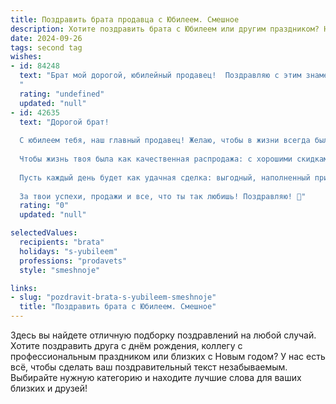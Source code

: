```yaml
---
title: Поздравить брата продавца с Юбилеем. Смешное
description: Хотите поздравить брата с Юбилеем или другим праздником? Наш ИИ создаст незабываемое поздравление, а вы обязательно выделитесь среди других.  
date: 2024-09-26
tags: second tag
wishes:
- id: 84248
  text: "Брат мой дорогой, юбилейный продавец!  Поздравляю с этим знаменательным событием!  Надеюсь, за столько лет ты научился не только продавать, но и  ловко уходить от назойливых покупателей и  с лёгкостью находить скидки себе любимому.  Желаю тебе океан позитива, горы денег (чтобы не приходилось всё продавать) и чтобы твой успех был  таким же стремительным, как  распродажа носков после футбольного матча! С юбилеем,  король торговли!
  "
  rating: "undefined"
  updated: "null"
- id: 42635
  text: "Дорогой брат!
  
  С юбилеем тебя, наш главный продавец! Желаю, чтобы в жизни всегда было только «хорошо» и «доступно»! Пусть удача будет как твой любимый товар - в остатках не иссякнет!
  
  Чтобы жизнь твоя была как качественная распродажа: с хорошими скидками на радость, приятными акциями на счастье и постоянным спросом на оптимизм!
  
  Пусть каждый день будет как удачная сделка: выгодный, наполненный приятными сюрпризами и без возвратов! А еще желаю, чтобы все твои плохие дни шли по акции «Купи один - Получи два в подарок»!
  
  За твои успехи, продажи и все, что ты так любишь! Поздравляю! 🎉"
  rating: "0"
  updated: "null"

selectedValues:
  recipients: "brata"
  holidays: "s-yubileem"
  professions: "prodavets"
  style: "smeshnoje"

links:
- slug: "pozdravit-brata-s-yubileem-smeshnoje"
  title: "Поздравить брата с Юбилеем. Смешное"
---
```


Здесь вы найдете отличную подборку поздравлений на любой случай. 
Хотите поздравить друга с днём рождения, коллегу с профессиональным праздником или близких с Новым годом? У нас есть всё, чтобы сделать ваш поздравительный текст незабываемым. Выбирайте нужную категорию и находите лучшие слова для ваших близких и друзей!

